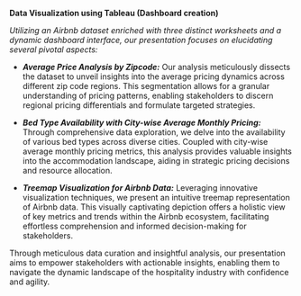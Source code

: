 **Data Visualization using Tableau (Dashboard creation)**

_Utilizing an Airbnb dataset enriched with three distinct worksheets and a dynamic dashboard interface, our presentation focuses on elucidating several pivotal aspects:_
  
* _**Average Price Analysis by Zipcode:**_ Our analysis meticulously dissects the dataset to unveil insights into the average pricing dynamics across different zip code regions. This segmentation allows for a granular understanding of pricing patterns, enabling stakeholders to discern regional pricing differentials and formulate targeted strategies.

* _**Bed Type Availability with City-wise Average Monthly Pricing:**_ Through comprehensive data exploration, we delve into the availability of various bed types across diverse cities. Coupled with city-wise average monthly pricing metrics, this analysis provides valuable insights into the accommodation landscape, aiding in strategic pricing decisions and resource allocation.

* _**Treemap Visualization for Airbnb Data:**_ Leveraging innovative visualization techniques, we present an intuitive treemap representation of Airbnb data. This visually captivating depiction offers a holistic view of key metrics and trends within the Airbnb ecosystem, facilitating effortless comprehension and informed decision-making for stakeholders.

Through meticulous data curation and insightful analysis, our presentation aims to empower stakeholders with actionable insights, enabling them to navigate the dynamic landscape of the hospitality industry with confidence and agility.
